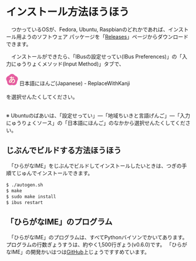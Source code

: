 # インストール￹方法￺ほうほう￻

　つかっているOSが、Fedora, Ubuntu, Raspbianのどれかであれば、インストール￹用￺よう￻のソフトウェア パッケージを「[Releases](https://github.com/esrille/ibus-replace-with-kanji/releases)」ページからダウンロードできます。

　インストールができたら、「IBusの￹設定￺せってい￻(IBus Preferences)」の「￹入力￺にゅうりょく￻メソッド(Input Method)」タブで、
<br><br>
![アイコン](icon.png) ￹日本語￺にほんご￻(Japanese) - ReplaceWithKanji
<br><br>
を￹選択￺せんたく￻してください。

<br>※ Ubuntuのばあいは、「￹設定￺せってい￻」―「￹地域￺ちいき￻と￹言語￺げんご￻」―「￹入力￺にゅうりょく￻ソース」の「￹日本語￺にほんご￻」のなかから￹選択￺せんたく￻してください。

## じぶんでビルドする￹方法￺ほうほう￻

　「ひらがなIME」をじぶんでビルドしてインストールしたいときは、つぎの￹手順￺てじゅん￻でインストールできます。

```
$ ./autogen.sh
$ make
$ sudo make install
$ ibus restart
```

## 「ひらがなIME」のプログラム

　「ひらがなIME」のプログラムは、すべて￹Python￺バイソン￻でかいてあります。プログラムの￹行数￺ぎょうすう￻は、￹約￺やく￻1,500￹行￺ぎょう￻(v0.6.0)です。
「ひらがなIME」の￹開発￺かいはつ￻は[GitHub](https://github.com/esrille/ibus-replace-with-kanji)￹上￺じょう￻ですすめています。


